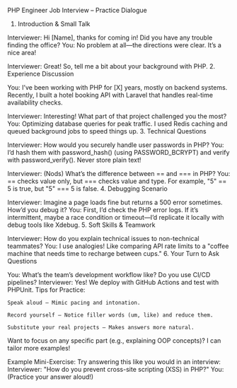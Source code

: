 
PHP Engineer Job Interview – Practice Dialogue
1. Introduction & Small Talk

Interviewer: Hi [Name], thanks for coming in! Did you have any trouble finding the office?
You: No problem at all—the directions were clear. It’s a nice area!

Interviewer: Great! So, tell me a bit about your background with PHP.
2. Experience Discussion

You: I’ve been working with PHP for [X] years, mostly on backend systems. Recently, I built a hotel booking API with Laravel that handles real-time availability checks.

Interviewer: Interesting! What part of that project challenged you the most?
You: Optimizing database queries for peak traffic. I used Redis caching and queued background jobs to speed things up.
3. Technical Questions

Interviewer: How would you securely handle user passwords in PHP?
You: I’d hash them with password_hash() (using PASSWORD_BCRYPT) and verify with password_verify(). Never store plain text!

Interviewer: (Nods) What’s the difference between == and === in PHP?
You: == checks value only, but === checks value and type. For example, "5" == 5 is true, but "5" === 5 is false.
4. Debugging Scenario

Interviewer: Imagine a page loads fine but returns a 500 error sometimes. How’d you debug it?
You: First, I’d check the PHP error logs. If it’s intermittent, maybe a race condition or timeout—I’d replicate it locally with debug tools like Xdebug.
5. Soft Skills & Teamwork

Interviewer: How do you explain technical issues to non-technical teammates?
You: I use analogies! Like comparing API rate limits to a "coffee machine that needs time to recharge between cups."
6. Your Turn to Ask Questions

You: What’s the team’s development workflow like? Do you use CI/CD pipelines?
Interviewer: Yes! We deploy with GitHub Actions and test with PHPUnit.
Tips for Practice:

    Speak aloud – Mimic pacing and intonation.

    Record yourself – Notice filler words (um, like) and reduce them.

    Substitute your real projects – Makes answers more natural.

Want to focus on any specific part (e.g., explaining OOP concepts)? I can tailor more examples!

Example Mini-Exercise:
Try answering this like you would in an interview:
Interviewer: "How do you prevent cross-site scripting (XSS) in PHP?"
You: (Practice your answer aloud!)